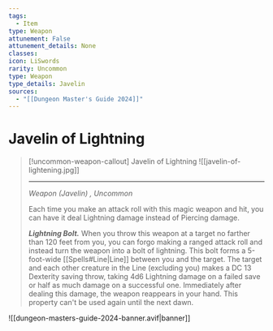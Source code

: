 ```yaml
---
tags:
  - Item
type: Weapon
attunement: False
attunement_details: None
classes:
icon: LiSwords
rarity: Uncommon
type: Weapon
type_details: Javelin
sources: 
  - "[[Dungeon Master's Guide 2024]]"
---
```

# Javelin of Lightning
>[!uncommon-weapon-callout] Javelin of Lightning
>![[javelin-of-lightening.jpg]]
>
>- - -
>_Weapon (Javelin) , Uncommon_
>
>Each time you make an attack roll with this magic weapon and hit, you can have it deal Lightning damage instead of Piercing damage.
>
>**_Lightning Bolt._** When you throw this weapon at a target no farther than 120 feet from you, you can forgo making a ranged attack roll and instead turn the weapon into a bolt of lightning. This bolt forms a 5-foot-wide [[Spells#Line\|Line]] between you and the target. The target and each other creature in the Line (excluding you) makes a DC 13 Dexterity saving throw, taking 4d6 Lightning damage on a failed save or half as much damage on a successful one. Immediately after dealing this damage, the weapon reappears in your hand. This property can't be used again until the next dawn.
>
>


![[dungeon-masters-guide-2024-banner.avif|banner]]